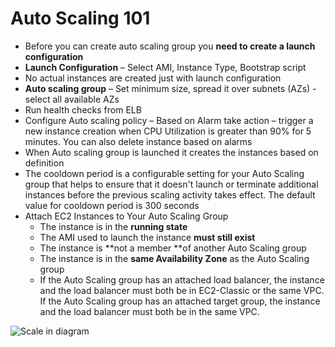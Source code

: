 # Auto Scaling 101

* Before you can create auto scaling group you **need to create a launch configuration**
* **Launch Configuration** – Select AMI, Instance Type, Bootstrap script
* No actual instances are created just with launch configuration
* **Auto scaling group** – Set minimum size, spread it over subnets \(AZs\) - select all available AZs
* Run health checks from ELB
* Configure Auto scaling policy – Based on Alarm take action – trigger a new instance creation when CPU Utilization is greater than 90% for 5 minutes. You can also delete instance based on alarms
* When Auto scaling group is launched it creates the instances based on definition
* The cooldown period is a configurable setting for your Auto Scaling group that helps to ensure that it doesn't launch or terminate additional instances before the previous scaling activity takes effect. The default value for cooldown period is 300 seconds
* Attach EC2 Instances to Your Auto Scaling Group
  * The instance is in the **running state**
  * The AMI used to launch the instance **must still exist**
  * The instance is **not a member **of another Auto Scaling group
  * The instance is in the **same Availability Zone** as the Auto Scaling group
  * If the Auto Scaling group has an attached load balancer, the instance and the load balancer must both be in EC2-Classic or the same VPC. If the Auto Scaling group has an attached target group, the instance and the load balancer must both be in the same VPC.

![Scale in diagram](https://lh4.googleusercontent.com/2gOQnmpZsz2BS3hZa98o5z9HdaTQjfv4hFYwCFZNL2ocp2m52mc1F-viPzYY_r1dWhRzakYW-m6Dk7Sl6qdd2Dl4IGD1pBZT34pQsCoDX4VrdIU4IxpW2bK5_s3wMGtPu11jkXM9)



